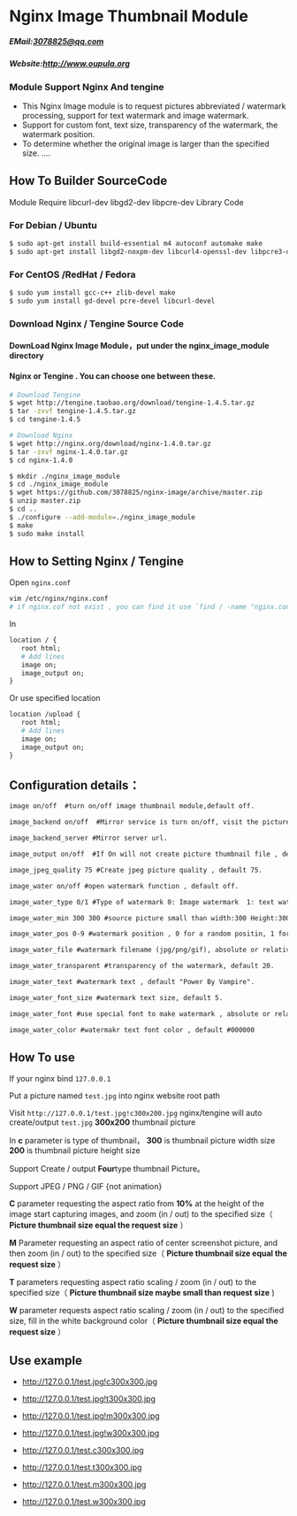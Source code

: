# Nginx Image Thumbnail Module


##### EMail:<3078825@qq.com>
##### Website:<http://www.oupula.org>


### Module Support Nginx And tengine

- This Nginx Image module is to request pictures abbreviated / watermark processing, support for text watermark and image watermark.
- Support for custom font, text size, transparency of the watermark, the watermark position.
- To determine whether the original image is larger than the specified size.
.... 


## How To Builder SourceCode 

Module Require libcurl-dev  libgd2-dev  libpcre-dev Library Code

### For Debian / Ubuntu 
```bash
$ sudo apt-get install build-essential m4 autoconf automake make 
$ sudo apt-get install libgd2-noxpm-dev libcurl4-openssl-dev libpcre3-dev
```

### For CentOS /RedHat / Fedora
```bash
$ sudo yum install gcc-c++ zlib-devel make 
$ sudo yum install gd-devel pcre-devel libcurl-devel 
```

### Download Nginx / Tengine Source Code

#### DownLoad Nginx Image Module，put under the nginx_image_module directory
#### Nginx or Tengine . You can choose one between these.

```bash
# Download Tengine
$ wget http://tengine.taobao.org/download/tengine-1.4.5.tar.gz
$ tar -zxvf tengine-1.4.5.tar.gz
$ cd tengine-1.4.5
```

```bash
# Download Nginx
$ wget http://nginx.org/download/nginx-1.4.0.tar.gz
$ tar -zxvf nginx-1.4.0.tar.gz
$ cd nginx-1.4.0
```

```bash
$ mkdir ./nginx_image_module
$ cd ./nginx_image_module
$ wget https://github.com/3078825/nginx-image/archive/master.zip
$ unzip master.zip
$ cd ..
$ ./configure --add-module=./nginx_image_module
$ make
$ sudo make install 
```

## How to Setting Nginx / Tengine

Open `nginx.conf` 

```bash
vim /etc/nginx/nginx.conf 
# if nginx.cof not exist , you can find it use `find / -name "nginx.conf`
```

In

```apache
location / {
   root html;
   # Add lines
   image on;
   image_output on;
}
```

Or use specified location

```apache
location /upload {
   root html; 
   # Add lines
   image on;
   image_output on;
}
```


## Configuration details：
```apache
image on/off  #turn on/off image thumbnail module,default off.

image_backend on/off  #Mirror service is turn on/off, visit the picture url. if picture does not exist, will be automatically downloaded from the mirror server into local server , default off.

image_backend_server #Mirror server url.

image_output on/off  #If On will not create picture thumbnail file , default off.

image_jpeg_quality 75 #Create jpeg picture quality , default 75.

image_water on/off #open watermark function , default off.

image_water_type 0/1 #Type of watermark 0: Image watermark  1: text watermark.

image_water_min 300 300 #source picture small than width:300 Height:300 will not add watermark.

image_water_pos 0-9 #watermark position , 0 for a random positin, 1 for the top ranking left, 2 centered in the top , 3 for the top ranking right, 4 Central left, 5 Middle center, 6 Central habitat right, 7 bottom of the left, 8 centered at the bottom ,9 bottom of the right.

image_water_file #watermark filename (jpg/png/gif), absolute or relative path of the watermark image.

image_water_transparent #transparency of the watermark, default 20.

image_water_text #watermark text , default "Power By Vampire".

image_water_font_size #watermark text size, default 5.

image_water_font #use special font to make watermark , absolute or relative path of fontname. 

image_water_color #watermakr text font color , default #000000
```

## How To use

If your nginx bind `127.0.0.1`

Put a picture named `test.jpg` into nginx website root path


Visit `http://127.0.0.1/test.jpg!c300x200.jpg` nginx/tengine will auto  create/output   `test.jpg` **300x200** thumbnail picture

In **c** parameter is type of thumbnail， **300** is thumbnail picture width size     **200** is thumbnail picture height size

Support Create / output **Four**type thumbnail Picture。

Support JPEG / PNG / GIF {not animation}


**C** parameter requesting the aspect ratio from  **10%**  at the height of the image start capturing images, and zoom (in / out) to the specified size（ **Picture thumbnail size equal the request size** ）
 
**M** Parameter requesting an aspect ratio of center screenshot picture, and then zoom (in / out) to the specified size（ **Picture thumbnail size equal the request size** ）

**T** parameters requesting aspect ratio scaling / zoom (in / out) to the specified size（ **Picture thumbnail size maybe small than request size** )

**W** parameter requests aspect ratio scaling / zoom (in / out) to the specified size, fill in the white background color（ **Picture thumbnail size equal the request size** ）


 
## Use example

- http://127.0.0.1/test.jpg!c300x300.jpg

- http://127.0.0.1/test.jpg!t300x300.jpg

- http://127.0.0.1/test.jpg!m300x300.jpg

- http://127.0.0.1/test.jpg!w300x300.jpg

- http://127.0.0.1/test.c300x300.jpg

- http://127.0.0.1/test.t300x300.jpg

- http://127.0.0.1/test.m300x300.jpg

- http://127.0.0.1/test.w300x300.jpg





